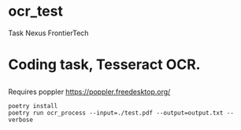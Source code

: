 # ocr_test
Task Nexus FrontierTech


# Coding task, Tesseract OCR.
##

Requires poppler 
https://poppler.freedesktop.org/

```
poetry install
poetry run ocr_process --input=./test.pdf --output=output.txt --verbose
```
